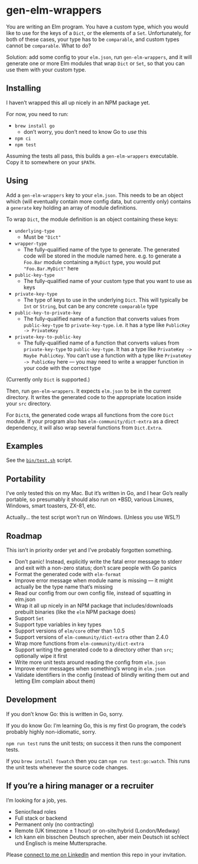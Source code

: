 # gen-elm-wrappers

You are writing an Elm program.  You have a custom type, which you would
like to use for the keys of a `Dict`, or the elements of a `Set`.
Unfortunately, for both of these cases, your type has to be `comparable`,
and custom types cannot be `comparable`.  What to do?

Solution: add some config to your `elm.json`, run `gen-elm-wrappers`,
and it will generate one or more Elm modules that wrap `Dict` or `Set`,
so that you can use them with your custom type.


## Installing

I haven’t wrapped this all up nicely in an NPM package yet.

For now, you need to run:
- `brew install go`
    - don’t worry, you don’t need to know Go to _use_ this
- `npm ci`
- `npm test`

Assuming the tests all pass, this builds a `gen-elm-wrappers` executable.
Copy it to somewhere on your `$PATH`.


## Using

Add a `gen-elm-wrappers` key to your `elm.json`.  This needs to be an
object which (will eventually contain more config data, but currently
only) contains a `generate` key holding an array of module definitions.

To wrap `Dict`, the module definition is an object containing these keys:
- `underlying-type`
    - Must be `"Dict"`
- `wrapper-type`
    - The fully-qualified name of the type to generate.  The generated
        code will be stored in the module named here.  e.g. to generate
        a `Foo.Bar` module containing a `MyDict` type, you would put
        `"Foo.Bar.MyDict"` here
- `public-key-type`
    - The fully-qualified name of your custom type that you want to use
        as keys
- `private-key-type`
    - The type of keys to use in the underlying `Dict`.  This will
        typically be `Int` or `String`, but can be any concrete
        `comparable` type
- `public-key-to-private-key`
    - The fully-qualified name of a function that converts values from
        `public-key-type` to `private-key-type`.  i.e. it has a type
        like `PublicKey -> PrivateKey`
- `private-key-to-public-key`
    - The fully-qualified name of a function that converts values from
        `private-key-type` to `public-key-type`.  It has a type
        like `PrivateKey -> Maybe PublicKey`.  You can’t use a function
        with a type like `PrivateKey -> PublicKey` here — you may need
        to write a wrapper function in your code with the correct type

(Currently only `Dict` is supported.)

Then, run `gen-elm-wrappers`.  It expects `elm.json` to be in the
current directory.  It writes the generated code to the appropriate
location inside your `src` directory.

For `Dict`s, the generated code wraps all functions from the core `Dict`
module.  If your program also has `elm-community/dict-extra` as a direct
dependency, it will also wrap several functions from `Dict.Extra`.


## Examples

See the [`bin/test.sh`](bin/test.sh) script.


## Portability

I’ve only tested this on my Mac.  But it’s written in Go, and I hear
Go’s really portable, so presumably it should also run on \*BSD, various
Linuxes, Windows, smart toasters, ZX-81, etc.

Actually… the test script won’t run on Windows.  (Unless you use WSL?)


## Roadmap

This isn’t in priority order yet and I’ve probably forgotten something.

- Don’t panic!  Instead, explicitly write the fatal error message to
    stderr and exit with a non-zero status; don’t scare people with Go
    panics
- Format the generated code with `elm-format`
- Improve error message when module name is missing — it might actually
    be the type name that’s missing
- Read our config from our own config file, instead of squatting in
    elm.json
- Wrap it all up nicely in an NPM package that includes/downloads
    prebuilt binaries (like the `elm` NPM package does)
- Support `Set`
- Support type variables in key types
- Support versions of `elm/core` other than 1.0.5
- Support versions of `elm-community/dict-extra` other than 2.4.0
- Wrap more functions from `elm-community/dict-extra`
- Support writing the generated code to a directory other than `src`;
    optionally wipe it first
- Write more unit tests around reading the config from `elm.json`
- Improve error messages when something’s wrong in `elm.json`
- Validate identifiers in the config (instead of blindly writing them
    out and letting Elm complain about them)


## Development

If you don’t know Go: this is written in Go, sorry.

If you do know Go: I’m learning Go, this is my first Go program, the
code’s probably highly non-idiomatic, sorry.

`npm run test` runs the unit tests; on success it then runs the
component tests.

If you `brew install fswatch` then you can `npm run test:go:watch`.
This runs the unit tests whenever the source code changes.


## If you’re a hiring manager or a recruiter

I’m looking for a job, yes.

- Senior/lead roles
- Full stack or backend
- Permanent only (no contracting)
- Remote (UK timezone ± 1 hour) or on-site/hybrid (London/Medway)
- Ich kann ein bisschen Deutsch sprechen, aber mein Deutsch ist schlect
    und Englisch is meine Muttersprache.

Please [connect to me on LinkedIn](https://www.linkedin.com/in/dave-hinton-7507b4ab)
and mention this repo in your invitation.
